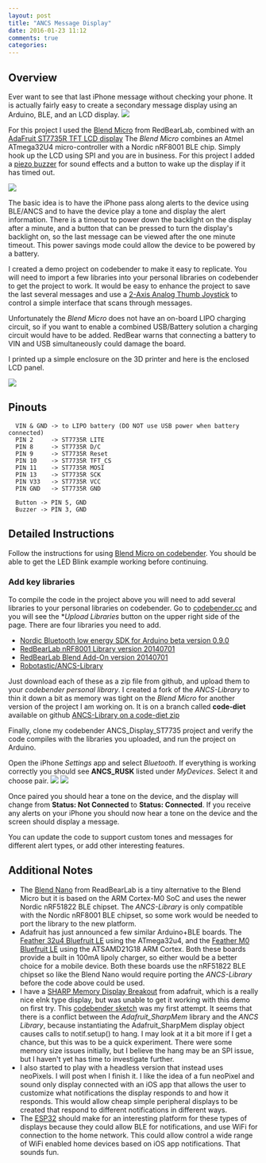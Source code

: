 ```yaml
---
layout: post
title: "ANCS Message Display"
date: 2016-01-23 11:12
comments: true
categories: 
---
```


## Overview
Ever want to see that last iPhone message without checking your phone. It is actually fairly easy to create a secondary message display using an Arduino, BLE, and an LCD display.
<img src="https://s3.amazonaws.com/rwx-blog/IMG_6097.JPG">

For this project I used the <a href="http://redbearlab.com/blendmicro/" target="_blank">Blend Micro</a> from  RedBearLab, combined with an <a href="https://www.adafruit.com/product/358" target="_blank">AdaFruit ST7735R TFT LCD display</a>  The *Blend Micro* combines an Atmel ATmega32U4 micro-controller with a Nordic nRF8001 BLE chip. Simply hook up the LCD using SPI and you are in business. For this project I added a <a href="https://www.adafruit.com/products/160">piezo buzzer</a> for sound effects and a button to wake up the display if it has timed out.

<img src="//s3.amazonaws.com/rwx-blog/IMG_6098.JPG">

The basic idea is to have the iPhone pass along alerts to the device using BLE/ANCS and to have the device play a tone and display the alert information. There is a timeout to power down the backlight on the display after a minute, and a button that can be pressed to turn the display's backlight on, so the last message can be viewed after the one minute timeout.  This power savings mode could allow the device to be powered by a battery.

I created a demo project on <a herf="https://codebender.cc/sketch:222511" target="_blank">codebender</a> to make it easy to replicate. You will need to import a few libraries into your personal libraries on codebender to get the project to work. It would be easy to enhance the project to save the last several messages and use a <a href="https://www.adafruit.com/product/444">2-Axis Analog Thumb Joystick</a> to control a simple interface that scans through messages.

Unfortunately the *Blend Micro* does not have an on-board LIPO charging circuit, so if you want to enable a combined USB/Battery solution a charging circuit would have to be added. RedBear warns that connecting a battery to VIN and USB simultaneously could damage the board.

I printed up a simple enclosure on the 3D printer and here is the enclosed LCD panel.

<img src="https://s3.amazonaws.com/rwx-blog/IMG_6111.JPG">

## Pinouts
```
  VIN & GND -> to LIPO battery (DO NOT use USB power when battery connected)
  PIN 2     -> ST7735R LITE
  PIN 8     -> ST7735R D/C
  PIN 9     -> ST7735R Reset
  PIN 10    -> ST7735R TFT_CS
  PIN 11    -> ST7735R MOSI
  PIN 13    -> ST7735R SCK
  PIN V33   -> ST7735R VCC
  PIN GND   -> ST7735R GND

  Button -> PIN 5, GND
  Buzzer -> PIN 3, GND

```
  
## Detailed Instructions

Follow the instructions for using <a href="http://redbearlab.com/quick-start-codebender" target="_blank">Blend Micro on codebender</a>. You should be able to get the LED Blink example working before continuing.

### Add key libraries
To compile the code in the project above you will need to add several libraries to your personal libraries on codebender. Go to  <a href="https://codebender.cc" target="_blank">codebender.cc</a> and you will see the **Upload Libraries* button on the upper right side of the page. There are four libraries you need to add.

* <a href="https://github.com/NordicSemiconductor/ble-sdk-arduino" target="_blank">Nordic Bluetooth low energy SDK for Arduino beta version 0.9.0</a>
* <a href="https://github.com/RedBearLab/nRF8001/" target="_blank">RedBearLab nRF8001 Library version 20140701</a>
* <a href="https://github.com/RedBearLab/nRF8001/" target="_blank">RedBearLab Blend Add-On version 20140701</a>
* <a href="https://github.com/robotastic/ANCS-Library" target="_blank">Robotastic/ANCS-Library</a>

Just download each of these as a zip file from github, and upload them to your *codebender personal library*. I created a fork of the *ANCS-Library* to thin it down a bit as memory was tight on the *Blend Micro* for another version of the project I am working on. It is on a branch called **code-diet** available on github  <a href="//github.com/fooqri/ANCS-Library/archive/code-diet.zip">ANCS-Library on a code-diet zip</a>

Finally, clone my <a herf="https://codebender.cc/sketch:222511" target="_blank">codebender ANCS_Display_ST7735 project</a> and verify the code compiles with the libraries you uploaded, and run the project on Arduino.

Open the iPhone  *Settings* app and select *Bluetooth*. If everything is working correctly you should see **ANCS_RUSK** listed under *MyDevices*. Select it and choose pair.
<img src="https://s3.amazonaws.com/rwx-blog/IMG_6095.PNG">
<img src="https://s3.amazonaws.com/rwx-blog/IMG_6094.PNG">

Once paired you should hear a tone on the device, and the display will change from **Status: Not Connected** to **Status: Connected**.  If you receive any alerts on your iPhone you should now hear a tone on the device and the screen should display a message.

You can update the code to support custom tones and messages for different alert types, or add other interesting features. 


## Additional Notes
* The <a href="http://redbearlab.com/blenano/">Blend Nano</a> from ReadBearLab is a tiny alternative to the Blend Micro but it is based on the ARM Cortex-M0 SoC and uses the newer Nordic nRF51822 BLE chipset. The *ANCS-Library* is only compatible with the Nordic nRF8001 BLE chipset, so some work would be needed to port the library to the new platform.
* Adafruit has just announced a few similar Arduino+BLE boards. The <a href="https://www.adafruit.com/products/2829">Feather 32u4 Bluefruit LE</a> using the ATmega32u4, and the <a href="https://www.adafruit.com/products/2995">Feather M0 Bluefruit LE</a> using the ATSAMD21G18 ARM Cortex. Both these boards provide a built in 100mA lipoly charger, so either would be a better choice for a mobile device. Both these boards use the  nRF51822 BLE chipset so like the Blend Nano would require porting the *ANCS-Library* before the code above could be used.
* I have a <a href="https://www.adafruit.com/products/1393">SHARP Memory Display Breakout</a> from adafruit, which is a really nice eInk type display, but was unable to get it working with this demo on first try. This <a href="https://codebender.cc/sketch:220214">codebender sketch</a> was my first attempt. It seems that there is a conflict between the *Adafruit_SharpMem* library and the *ANCS Library*, because instantiating the Adafruit_SharpMem display object causes calls to notif.setup() to hang. I may look at it a bit more if I get a chance, but this was to be a quick experiment. There were some memory size issues initially, but I believe the hang may be an SPI issue, but I haven't yet has time to investigate further.
* I also started to play with a headless version that instead uses neoPixels. I will post when I finish it. I like the idea of a fun neoPixel and sound only display connected with an iOS app that allows the user to customize what notifications the display responds to and how it responds. This would allow cheap simple peripheral displays to be created that respond to different notifications in different ways.
* The <a href="http://makezine.com/2015/12/09/meet-esp32-new-big-brother-to-iot-board-esp8266/">ESP32</a> should make for an interesting platform for these types of displays because they could allow BLE for notifications, and use WiFi for connection to the home network. This could allow control a wide range of WiFi enabled home devices based on iOS app notifications. That sounds fun.  